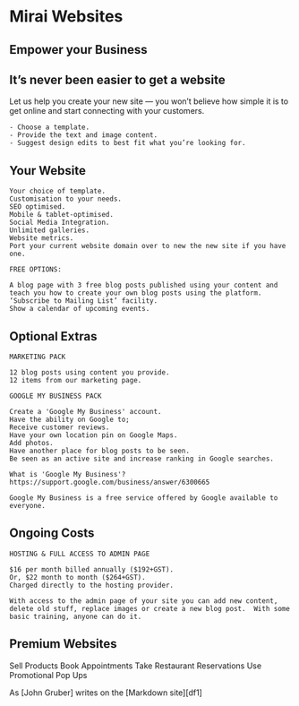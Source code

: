 # Mirai Websites
## Empower your Business


## It’s never been easier to get a website

Let us help you create your new site — you won’t believe how simple it is to get online and start connecting with your customers.

    - Choose a template.
    - Provide the text and image content.
    - Suggest design edits to best fit what you’re looking for.
    
## Your Website

    Your choice of template.
    Customisation to your needs.
    SEO optimised.
    Mobile & tablet-optimised.
    Social Media Integration.
    Unlimited galleries.
    Website metrics.
    Port your current website domain over to new the new site if you have one.﻿

    FREE OPTIONS:

    A blog page with 3 free blog posts published using your content and teach you how to create your own blog posts using the platform.
    ‘Subscribe to Mailing List’ facility.
    Show a calendar of upcoming events.
    
## Optional Extras

    MARKETING PACK

    12 blog posts using content you provide.
    12 items from our marketing page.

    GOOGLE MY BUSINESS PACK

    Create a 'Google My Business' account.
    Have the ability on Google to;
    Receive customer reviews.
    Have your own location pin on Google Maps.
    Add photos.
    Have another place for blog posts to be seen.
    Be seen as an active site and increase ranking in Google searches.

    What is 'Google My Business'?
    https://support.google.com/business/answer/6300665

    Google My Business is a free service offered by Google available to everyone.
    
 ## Ongoing Costs

    HOSTING & FULL ACCESS TO ADMIN PAGE

    $16 per month billed annually ($192+GST).
    Or, $22 month to month ($264+GST).
    Charged directly to the hosting provider.

    With access to the admin page of your site you can add new content, delete old stuff, replace images or create a new blog post.  With some basic training, anyone can do it.
    
 ## Premium Websites

Sell Products
Book Appointments
Take Restaurant Reservations
Use Promotional Pop Ups  
    
    
As [John Gruber] writes on the [Markdown site][df1]
